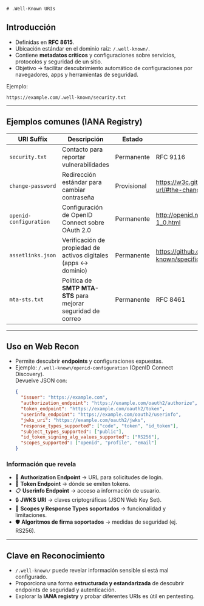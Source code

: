 	# .Well-Known URIs

## Introducción
- Definidas en **RFC 8615**.  
- Ubicación estándar en el dominio raíz: `/.well-known/`.  
- Contiene **metadatos críticos** y configuraciones sobre servicios, protocolos y seguridad de un sitio.  
- Objetivo → facilitar descubrimiento automático de configuraciones por navegadores, apps y herramientas de seguridad.  

Ejemplo:  
```text
https://example.com/.well-known/security.txt
```

---

## Ejemplos comunes (IANA Registry)
| URI Suffix | Descripción | Estado | Referencia |
|------------|-------------|--------|------------|
| `security.txt` | Contacto para reportar vulnerabilidades | Permanente | RFC 9116 |
| `change-password` | Redirección estándar para cambiar contraseña | Provisional | https://w3c.github.io/webappsec-change-password-url/#the-change-password-well-known-uri |
| `openid-configuration` | Configuración de OpenID Connect sobre OAuth 2.0 | Permanente | http://openid.net/specs/openid-connect-discovery-1_0.html |
| `assetlinks.json` | Verificación de propiedad de activos digitales (apps ↔ dominio) | Permanente | https://github.com/google/digitalassetlinks/blob/master/well-known/specification.md |
| `mta-sts.txt` | Política de **SMTP MTA-STS** para mejorar seguridad de correo | Permanente | RFC 8461 |

---

## Uso en Web Recon
- Permite descubrir **endpoints** y configuraciones expuestas.  
- Ejemplo: `/.well-known/openid-configuration` (OpenID Connect Discovery).  
  Devuelve JSON con:  
  ```json
  {
    "issuer": "https://example.com",
    "authorization_endpoint": "https://example.com/oauth2/authorize",
    "token_endpoint": "https://example.com/oauth2/token",
    "userinfo_endpoint": "https://example.com/oauth2/userinfo",
    "jwks_uri": "https://example.com/oauth2/jwks",
    "response_types_supported": ["code", "token", "id_token"],
    "subject_types_supported": ["public"],
    "id_token_signing_alg_values_supported": ["RS256"],
    "scopes_supported": ["openid", "profile", "email"]
  }
  ```

### Información que revela
- 🔑 **Authorization Endpoint** → URL para solicitudes de login.  
- 🔑 **Token Endpoint** → dónde se emiten tokens.  
- 📋 **Userinfo Endpoint** → acceso a información de usuario.  
- 🔒 **JWKS URI** → claves criptográficas (JSON Web Key Set).  
- 🎯 **Scopes y Response Types soportados** → funcionalidad y limitaciones.  
- 🛡️ **Algoritmos de firma soportados** → medidas de seguridad (ej. RS256).  

---

## Clave en Reconocimiento
- `/.well-known/` puede revelar información sensible si está mal configurado.  
- Proporciona una forma **estructurada y estandarizada** de descubrir endpoints de seguridad y autenticación.  
- Explorar la **IANA registry** y probar diferentes URIs es útil en pentesting.  
